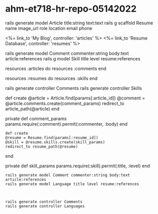 # ahm-et718-hr-repo-05142022


rails generate model Article title:string text:text
rails g scaffold Resume name image_url role location email phone



<%= link_to 'My Blog', controller: 'articles' %>
<%= link_to 'Resume Database', controller: 'resumes' %>


rails generate model Comment commenter:string body:text article:references
rails g model Skill title level resume:references




resources :articles do
  resources :comments
end

resources :resumes do
  resources :skills
end




rails generate controller Comments
rails generate controller Skills



  def create
    @article = Article.find(params[:article_id])
    @comment = @article.comments.create(comment_params)
    redirect_to article_path(@article)
  end
 
  private
    def comment_params
      params.require(:comment).permit(:commenter, :body)
    end
    
    
    def create
    @resume = Resume.find(params[:resume_id])
    @skill = @resume.skills.create(skill_params)
    redirect_to resume_path(@resume)
  end
 
  private
    def skill_params
      params.require(:skill).permit(:title, :level)
    end
    
    
    rails generate model Comment commenter:string body:text article:references
    rails generate model Language title level resume:references
    
    
    
    rails generate controller Comments
    rails generate controller Languages
    
    
    
    
    
    
    
    
    
    
    
    
    
    
